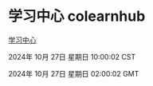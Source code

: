# 学习中心 colearnhub
[学习中心](http://219.139.197.74:56308/colearnhub/)

2024年 10月 27日 星期日 10:00:02 CST

2024年 10月 27日 星期日 02:00:02 GMT
